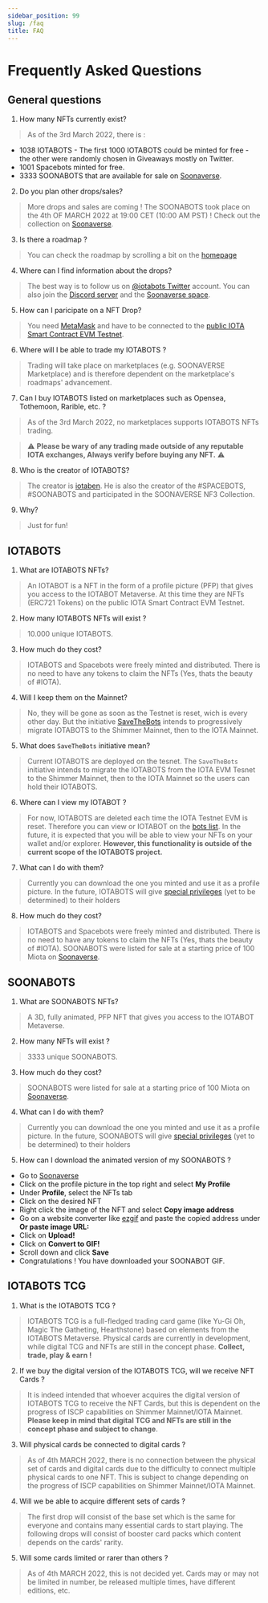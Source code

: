 ```yaml
---
sidebar_position: 99
slug: /faq
title: FAQ
---
```


# Frequently Asked Questions

## General questions

1. How many NFTs currently exist?
> As of the 3rd March 2022, there is :
- 1038 IOTABOTS - The first 1000 IOTABOTS could be minted for free - the other were randomly chosen in Giveaways mostly on Twitter.
- 1001 Spacebots minted for free.
- 3333 SOONABOTS that are available for sale on [Soonaverse](https://soonaverse.com/collection/0xeb47806ef8d4c908179bd05eeabc20bc3de8c81a).

2. Do you plan other drops/sales?
> More drops and sales are coming !
> The SOONABOTS took place on the 4th OF MARCH 2022 at 19:00 CET (10:00 AM PST) ! Check out the collection on [Soonaverse](https://soonaverse.com/collection/0xeb47806ef8d4c908179bd05eeabc20bc3de8c81a).

3. Is there a roadmap ?
> You can check the roadmap by scrolling a bit on the [homepage](https://iotabots.io/)

4. Where can I find information about the drops?
> The best way is to follow us on [@iotabots Twitter](https://twitter.com/iotabots) account.
> You can also join the [Discord server](https://discord.gg/iotabots) and the [Soonaverse space](https://soonaverse.com/space/0x9dd831f7eed22ca73b254422baab74a8c460e438/overview).

5. How can I paricipate on a NFT Drop? 
> You need [MetaMask](https://metamask.io/) and have to be connected to the [public IOTA Smart Contract EVM Testnet](https://wiki.iota.org/wasp/guide/chains_and_nodes/testnet#interact-with-evm).

6. Where will I be able to trade my IOTABOTS ?
> Trading will take place on marketplaces (e.g. SOONAVERSE Marketplace) and is therefore dependent on the marketplace's roadmaps' advancement.

7. Can I buy IOTABOTS listed on marketplaces such as Opensea, Tothemoon, Rarible, etc. ?
> As of the 3rd March 2022, no marketplaces supports IOTABOTS NFTs trading.

> ⚠️ **Please be wary of any trading made outside of any reputable IOTA exchanges, Always verify before buying any NFT.** ⚠️

8. Who is the creator of IOTABOTS?
> The creator is [iotaben](https://twitter.com/iotaben).
> He is also the creator of the #SPACEBOTS, #SOONABOTS and participated in the SOONAVERSE NF3 Collection.

9. Why?
> Just for fun!

## IOTABOTS

1. What are IOTABOTS NFTs?
> An IOTABOT is a NFT in the form of a profile picture (PFP) that gives you access to the IOTABOT Metaverse. At this time they are NFTs (ERC721 Tokens) on the public IOTA Smart Contract EVM Testnet.

2. How many IOTABOTS NFTs will exist ?
> 10.000 unique IOTABOTS.

3. How much do they cost? 
> IOTABOTS and Spacebots were freely minted and distributed. There is no need to have any tokens to claim the NFTs (Yes, thats the beauty of #IOTA).

4. Will I keep them on the Mainnet? 
> No, they will be gone as soon as the Testnet is reset, wich is every other day. But the initiative [SaveTheBots](https://github.com/iotabots/save-the-bots) intends to progressively migrate IOTABOTS to the Shimmer Mainnet, then to the IOTA Mainnet.

5. What does `SaveTheBots` initiative mean?
> Current IOTABOTS are deployed on the tesnet. The `SaveTheBots` initiative intends to migrate the IOTABOTS from the IOTA EVM Tesnet to the Shimmer Mainnet, then to the IOTA Mainnet so the users can hold their IOTABOTS.

6. Where can I view my IOTABOT ?
> For now, IOTABOTS are deleted each time the IOTA Testnet EVM is reset. Therefore you can view or IOTABOT on the [bots list](https://iotabots.io/bots).
> In the future, it is expected that you will be able to view your NFTs on your wallet and/or explorer. 
> **However, this functionality is outside of the current scope of the IOTABOTS project.**

7. What can I do with them? 
> Currently you can download the one you minted and use it as a profile picture.
> In the future, IOTABOTS will give [special privileges](https://twitter.com/iotabots/status/1498614525108490242) (yet to be determined) to their holders

8. How much do they cost? 
> IOTABOTS and Spacebots were freely minted and distributed. There is no need to have any tokens to claim the NFTs (Yes, thats the beauty of #IOTA).
> SOONABOTS were listed for sale at a starting price of 100 Miota on [Soonaverse](https://soonaverse.com/collection/0xeb47806ef8d4c908179bd05eeabc20bc3de8c81a).

## SOONABOTS

1. What are SOONABOTS NFTs?
> A 3D, fully animated, PFP NFT that gives you access to the IOTABOT Metaverse. 

2. How many NFTs will exist ?
> 3333 unique SOONABOTS.

3. How much do they cost? 
> SOONABOTS were listed for sale at a starting price of 100 Miota on [Soonaverse](https://soonaverse.com/collection/0xeb47806ef8d4c908179bd05eeabc20bc3de8c81a).

4. What can I do with them? 
> Currently you can download the one you minted and use it as a profile picture.
> In the future, SOONABOTS will give [special privileges](https://twitter.com/iotabots/status/1498614525108490242) (yet to be determined) to their holders

5. How can I download the animated version of my SOONABOTS ?
- Go to [Soonaverse](https://soonaverse.com/)
- Click on the profile picture in the top right and select **My Profile**
- Under **Profile**, select the NFTs tab
- Click on the desired NFT
- Right click the image of the NFT and select **Copy image address**
- Go on a website converter like [ezgif](https://ezgif.com/webp-to-gif) and paste the copied address under **Or paste image URL:**
- Click on **Upload!**
- Click on **Convert to GIF!**
- Scroll down and click **Save**
- Congratulations ! You have downloaded your SOONABOT GIF.

## IOTABOTS TCG

1. What is the IOTABOTS TCG ?
> IOTABOTS TCG is a full-fledged trading card game (like Yu-Gi Oh, Magic The Gatheting, Hearthstone) based on elements from the IOTABOTS Metaverse. Physical cards are currently in development, while digital TCG and NFTs are still in the concept phase. **Collect, trade, play & earn !**

2. If we buy the digital version of the IOTABOTS TCG, will we receive NFT Cards ?
> It is indeed intended that whoever acquires the digital version of IOTABOTS TCG to receive the NFT Cards, but this is dependent on the progress of ISCP capabilities on Shimmer Mainnet/IOTA Mainnet. **Please keep in mind that digital TCG and NFTs are still in the concept phase and subject to change**.

3. Will physical cards be connected to digital cards ?
> As of 4th MARCH 2022, there is no connection between the physical set of cards and digital cards due to the difficulty to connect multiple physical cards to one NFT. 
> This is subject to change depending on the progress of ISCP capabilities on Shimmer Mainnet/IOTA Mainnet.

4. Will we be able to acquire different sets of cards ?
> The first drop will consist of the base set which is the same for everyone and contains many essential cards to start playing.
> The following drops will consist of booster card packs which content depends on the cards' rarity.

5. Will some cards limited or rarer than others ?
> As of 4th MARCH 2022, this is not decided yet. Cards may or may not be limited in number, be released multiple times, have different editions, etc.
